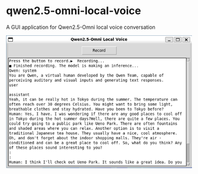 # qwen2.5-omni-local-voice
A GUI application for Qwen2.5-Omni local voice conversation

![screenshot](images/screenshot_ui.png)
